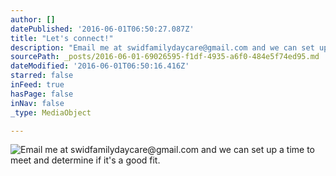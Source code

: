 ```yaml
---
author: []
datePublished: '2016-06-01T06:50:27.087Z'
title: "Let's connect!"
description: "Email me at swidfamilydaycare@gmail.com and we can set up a time to meet and determine if it's a good fit."
sourcePath: _posts/2016-06-01-69026595-f1df-4935-a6f0-484e5f74ed95.md
dateModified: '2016-06-01T06:50:16.416Z'
starred: false
inFeed: true
hasPage: false
inNav: false
_type: MediaObject

---
```

![Email me at swidfamilydaycare@gmail.com and we can set up a time to meet and determine if it's a good fit.](https://s3-us-west-2.amazonaws.com/the-grid-img/p/c88ad29525dbc678de23610b1a5b4b6e74d12db5.jpg)